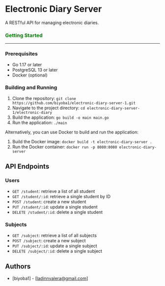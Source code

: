 Electronic Diary Server
=====================

A RESTful API for managing electronic diaries.

### <font color="#008000">Getting Started</font>
---------------

### Prerequisites

* Go 1.17 or later
* PostgreSQL 13 or later
* Docker (optional)

### Building and Running

1. Clone the repository: `git clone https://github.com/biyoba1/electronic-diary-server-1.git`
2. Navigate to the project directory: `cd electronic-diary-server-1/electronic-diary`
3. Build the application: `go build -o main main.go`
4. Run the application: `./main`

Alternatively, you can use Docker to build and run the application:

1. Build the Docker image: `docker build -t electronic-diary-server .`
2. Run the Docker container: `docker run -p 8080:8080 electronic-diary-server`

API Endpoints
-------------

### Users

* `GET /student`: retrieve a list of all student
* `GET /student/:id`: retrieve a single student by ID
* `POST /student`: create a new student
* `PUT /student/:id`: update a single student
* `DELETE /student/:id`: delete a single student

### Subjects

* `GET /subject`: retrieve a list of all subjects
* `POST /subject`: create a new subject
* `PUT /subject/:id`: update a single subject
* `DELETE /subject/:id`: delete a single subject

Authors
-------

* [biyoba1] - [ladinnvalera@gmail.com]
